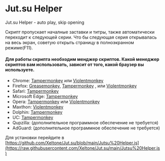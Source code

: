 # Jut.su Helper
Jut.su Helper - auto play, skip opening

Скрипт пропускает началные заставки и титры, также автоматически переходит к следующей серии.
Что бы следующая серия открывалась на весь экран, советую открыть страницу в полноэкранном режиме(F11).

#### Для работы скрипта необходим менджер скриптов. Какой менеджер скриптов вам использовать, зависит от того, какой браузер вы используете.

* Chrome: [Tampermonkey](https://chrome.google.com/webstore/detail/tampermonkey/dhdgffkkebhmkfjojejmpbldmpobfkfo) или [Violentmonkey](https://chrome.google.com/webstore/detail/violent-monkey/jinjaccalgkegednnccohejagnlnfdag)
* Firefox: [Greasemonkey](https://addons.mozilla.org/firefox/addon/greasemonkey/), [Tampermonkey](https://addons.mozilla.org/firefox/addon/tampermonkey/) , или [Violentmonkey](https://addons.mozilla.org/firefox/addon/violentmonkey/)
* Safari: [Tampermonkey](http://tampermonkey.net/?browser=safari)
* Microsoft Edge: [Tampermonkey](https://www.microsoft.com/store/p/tampermonkey/9nblggh5162s)
* Opera: [Tampermonkey](https://addons.opera.com/extensions/details/tampermonkey-beta/) или [Violentmonkey](https://addons.opera.com/extensions/details/violent-monkey/)
* Maxthon: [Violentmonkey](http://extension.maxthon.com/detail/index.php?view_id=1680)
* Dolphin: [Tampermonkey](https://play.google.com/store/apps/details?id=net.tampermonkey.dolphin)
* UC: [Tampermonkey](https://play.google.com/store/apps/details?id=net.tampermonkey.uc)
* Qupzilla: (дополнительное программное обеспечение не требуется)
* AdGuard: (дополнительное программное обеспечение не требуется)


Для установки перейдите в [https://github.com/Xeltone/Jut.su/blob/main/Jutsu%20Helper.js](https://raw.githubusercontent.com/Xeltone/Jut.su/main/Jutsu%20Helper.js)
